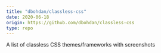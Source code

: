 ```yaml
---
title: "dbohdan/classless-css"
date: 2020-06-18
origin: https://github.com/dbohdan/classless-css
type: repo
---
```


A list of classless CSS themes/frameworks with screenshots